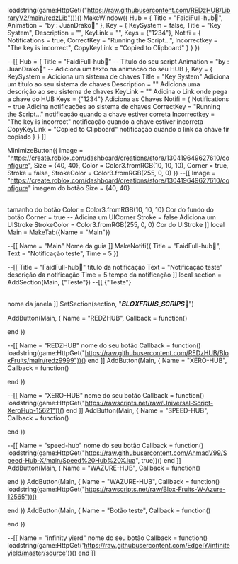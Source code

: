 loadstring(game:HttpGet(("https://raw.githubusercontent.com/REDzHUB/LibraryV2/main/redzLib")))()
MakeWindow({
  Hub = {
    Title = "FaidiFull-hub🧊",
    Animation = "by : JuanDrako🧊"
  },
  Key = {
    KeySystem = false,
    Title = "Key System",
    Description = "",
    KeyLink = "",
    Keys = {"1234"},
    Notifi = {
      Notifications = true,
      CorrectKey = "Running the Script...",
      Incorrectkey = "The key is incorrect",
      CopyKeyLink = "Copied to Clipboard"
    }
  }
})

--[[
  Hub = {
    Title = "FaidiFull-hub🧊" -- <string> Titulo do seu script
    Animation = "by : JuanDrako🧊" -- <string> Adiciona um texto na animacão do seu HUB
  },
  Key = {
    KeySystem = <bollean> Adiciona um sistema de chaves
    Title = "Key System" <string> Adiciona um titulo ao seu sistema de chaves
    Description = "" <string> Adiciona uma descrição ao seu sistema de chaves
    KeyLink = "" <string> Adicina o Link onde pega a chave do HUB
    Keys = {"1234"} <table> Adiciona as Chaves
    Notifi = {
      Notifications = true <boolean> Adicina notificações ao sistema de chaves
      CorrectKey = "Running the Script..." <string> notificação quando a chave estiver correta
      Incorrectkey = "The key is incorrect" <string> notificação quando a chave estiver incorreta
      CopyKeyLink = "Copied to Clipboard" <string> notificação quando o link da chave fir copiado
    }
  }
]]

MinimizeButton({
  Image = "https://create.roblox.com/dashboard/creations/store/130419649627610/configure",
  Size = {40, 40},
  Color = Color3.fromRGB(10, 10, 10),
  Corner = true,
  Stroke = false,
  StrokeColor = Color3.fromRGB(255, 0, 0)
})
--[[
  Image = "https://create.roblox.com/dashboard/creations/store/130419649627610/configure" <string> imagem do botão
  Size = {40, 40} <table> tamanho do botão
  Color = Color3.fromRGB(10, 10, 10) <Color3>  Cor do fundo do botäo
  Corner = true -- <boolean> Adicina um UICorner
  Stroke = false <boolean> Adiciona um UIStroke
  StrokeColor = Color3.fromRGB(255, 0, 0) <Color3> Cor do UIStroke
]]
local Main = MakeTab({Name = "Main"})

--[[
  Name = "Main" <string> Nome da guia
]]
MakeNotifi({
  Title = "FaidFull-hub🧊",
  Text = "Notificação teste",
  Time = 5
})

--[[
  Title = "FaidFull-hub🧊" <string> titulo da notificação
  Text = "Notificação teste" <string> descrição da notificação
  Time = 5 <number> tempo da notificação
]]
local section = AddSection(Main, {"Teste"})
--[[
  {"Teste"} <table> nome da janela
]]
SetSection(section, "𝑩𝑳𝑶𝑿𝑭𝑹𝑼𝑰𝑺_𝑺𝑪𝑹𝑰𝑷𝑺🧊")

AddButton(Main, {
  Name = "REDZHUB",
  Callback = function()
    
  end
})

--[[
  Name = "REDZHUB" <string> nome do seu botão
  Callback = 
function()
loadstring(game:HttpGet("https://raw.githubusercontent.com/REDzHUB/BloxFruits/main/redz9999"))()
  end
]]
AddButton(Main, {
  Name = "XERO-HUB",
  Callback = function()
    
  end
})

--[[
  Name = "XERO-HUB" <string> nome do seu botão
  Callback = 
function()
loadstring(game:HttpGet("https://rawscripts.net/raw/Universal-Script-XeroHub-15621"))()
  end
]]
AddButton(Main, {
  Name = "SPEED-HUB",
  Callback = function()
    
  end
})

--[[
  Name = "speed-hub" <string> nome do seu botão
  Callback = 
function()
loadstring(game:HttpGet("https://raw.githubusercontent.com/AhmadV99/Speed-Hub-X/main/Speed%20Hub%20X.lua", true))()
  end
]]
AddButton(Main, {
  Name = "WAZURE-HUB",
  Callback = function()
    
  end
})
AddButton(Main, {
  Name = "WAZURE-HUB",
  Callback = 
function()
loadstring(game:HttpGet("https://rawscripts.net/raw/Blox-Fruits-W-Azure-12565"))()
    
  end
})
AddButton(Main, {
  Name = "Botão teste",
  Callback = function()
    
  end
})

--[[
  Name = "infinity yierd" <string> nome do seu botão
  Callback = 
function()
loadstring(game:HttpGet('https://raw.githubusercontent.com/EdgeIY/infiniteyield/master/source'))()
  end
]]

